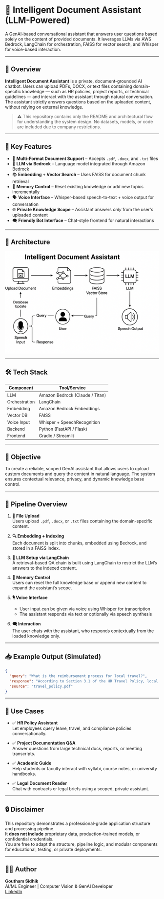 # 🤖 Intelligent Document Assistant (LLM-Powered)

A GenAI-based conversational assistant that answers user questions based solely on the content of provided documents. It leverages LLMs via AWS Bedrock, LangChain for orchestration, FAISS for vector search, and Whisper for voice-based interaction.

---

## 📌 Overview

**Intelligent Document Assistant** is a private, document-grounded AI chatbot. Users can upload PDFs, DOCX, or text files containing domain-specific knowledge — such as HR policies, project reports, or technical guidelines — and interact with the assistant through natural conversation. The assistant strictly answers questions based on the uploaded content, without relying on external knowledge.

> ⚠️ This repository contains only the README and architectural flow for understanding the system design. No datasets, models, or code are included due to company restrictions.

---

## 🔁 Key Features

- 📄 **Multi-Format Document Support** – Accepts `.pdf`, `.docx`, and `.txt` files
- 🧠 **LLM via Bedrock** – Language model integrated through Amazon Bedrock
- 📚 **Embedding + Vector Search** – Uses FAISS for document chunk retrieval
- 🔄 **Memory Control** – Reset existing knowledge or add new topics incrementally
- 🗣️ **Voice Interface** – Whisper-based speech-to-text + voice output for conversation
- 🌐 **Private Knowledge Scope** – Assistant answers *only* from the user's uploaded content
- 🗨️ **Friendly Bot Interface** – Chat-style frontend for natural interactions

---

## 🧠 Architecture

![Architecture Diagram](architecture.png)

---

## 🛠 Tech Stack

| Component             | Tool/Service            |
|----------------------|-------------------------|
| LLM                  | Amazon Bedrock (Claude / Titan) |
| Orchestration        | LangChain               |
| Embedding            | Amazon Bedrock Embeddings |
| Vector DB            | FAISS                   |
| Voice Input          | Whisper + SpeechRecognition |
| Backend              | Python (FastAPI / Flask)|
| Frontend             | Gradio / Streamlit      |

---

## 🎯 Objective

To create a reliable, scoped GenAI assistant that allows users to upload custom documents and query the content in natural language. The system ensures contextual relevance, privacy, and dynamic knowledge base control.

---

## 🔄 Pipeline Overview

1. **📁 File Upload**  
   Users upload `.pdf`, `.docx`, or `.txt` files containing the domain-specific content.

2. **🔍 Embedding + Indexing**  
   Each document is split into chunks, embedded using Bedrock, and stored in a FAISS index.

3. **🧠 LLM Setup via LangChain**  
   A retrieval-based QA chain is built using LangChain to restrict the LLM’s answers to the indexed content.

4. **🧹 Memory Control**  
   Users can reset the full knowledge base or append new content to expand the assistant’s scope.

5. **🎙️ Voice Interface**  
   - User input can be given via voice using Whisper for transcription  
   - The assistant responds via text or optionally via speech synthesis

6. **🗨️ Interaction**  
   The user chats with the assistant, who responds contextually from the loaded knowledge only.

---

## 📥 Example Output (Simulated)

```json
{
  "query": "What is the reimbursement process for local travel?",
  "response": "According to Section 3.1 of the HR Travel Policy, local travel must be pre-approved and reimbursed with valid receipts within 7 days.",
  "source": "travel_policy.pdf"
}
```
---

## 🧾 Use Cases

- ✅ **HR Policy Assistant**  
  Let employees query leave, travel, and compliance policies conversationally.

- ✅ **Project Documentation Q&A**  
  Answer questions from large technical docs, reports, or meeting transcripts.

- ✅ **Academic Guide**  
  Help students or faculty interact with syllabi, course notes, or university handbooks.

- ✅ **Legal Document Reader**  
  Chat with contracts or legal briefs using a scoped, private assistant.

---

## 🔒 Disclaimer

This repository demonstrates a professional-grade application structure and processing pipeline.  
It **does not include** proprietary data, production-trained models, or confidential credentials.  
You are free to adapt the structure, pipeline logic, and modular components for educational, testing, or private deployments.

---

## 👨‍💻 Author

**Goutham Sidhik**  
AI/ML Engineer | Computer Vision & GenAI Developer  
[LinkedIn](https://www.linkedin.com/in/goutham-sidhik-amuluru-50231b163/)
